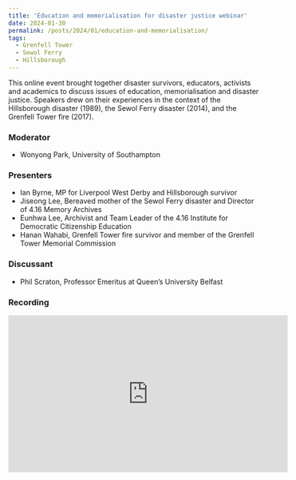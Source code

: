 ```yaml
---
title: 'Education and memorialisation for disaster justice webinar'
date: 2024-01-30
permalink: /posts/2024/01/education-and-memorialisation/
tags:
  - Grenfell Tower
  - Sewol Ferry
  - Hillsborough
---
```


This online event brought together disaster survivors, educators, activists and academics to discuss issues of education, memorialisation and disaster justice. Speakers drew on their experiences in the context of the Hillsborough disaster (1989), the Sewol Ferry disaster (2014), and the Grenfell Tower fire (2017).  <p/>

### Moderator
* Wonyong Park, University of Southampton <p/>

### Presenters
* Ian Byrne, MP for Liverpool West Derby and Hillsborough survivor <br/>
* Jiseong Lee, Bereaved mother of the Sewol Ferry disaster and Director of 4.16 Memory Archives <br/>
* Eunhwa Lee, Archivist and Team Leader of the 4.16 Institute for Democratic Citizenship Education <br/>
* Hanan Wahabi, Grenfell Tower fire survivor and member of the Grenfell Tower Memorial Commission <p/>

### Discussant
* Phil Scraton, Professor Emeritus at Queen’s University Belfast  <p/>

### Recording
<iframe width="560" height="315" src="https://www.youtube.com/embed/x8rtUR5yARs?si=-n8XuznsiQEQ6pcJ" title="YouTube video player" frameborder="0" allow="accelerometer; autoplay; clipboard-write; encrypted-media; gyroscope; picture-in-picture; web-share" referrerpolicy="strict-origin-when-cross-origin" allowfullscreen></iframe>